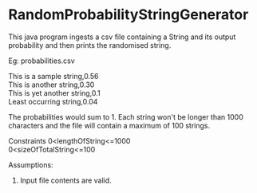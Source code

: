 # RandomProbabilityStringGenerator
This java program ingests a csv file containing a String and its output probability and then prints the randomised string.

Eg:
probabilities.csv 

This is a sample string,0.56  
This is another string,0.30   
This is yet another string,0.1  
Least occurring string,0.04 

The probabilities would sum to 1. 
Each string won't be longer than 1000 characters and the file will contain a maximum of 100 strings.  

Constraints 
0<lengthOfString<=1000  
0<sizeOfTotalString<=100  

Assumptions:  
1. Input file contents are valid. 
